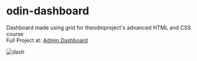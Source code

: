 # odin-dashboard
Dashboard made using grid for theodinproject's advanced HTML and CSS course\
Full Project at: [Admin Dashboard](https://mausanchez222.github.io/odin-dashboard)

![dash](https://user-images.githubusercontent.com/80785729/191126173-83b322d0-2eec-4039-82c4-9c8d241080d8.png)
